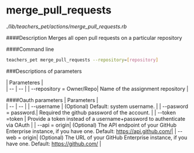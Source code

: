 # merge_pull_requests

*./lib/teachers_pet/actions/merge_pull_requests.rb*



####Description
Merges all open pull requests on a particular repository

####Command line
```bash
teachers_pet merge_pull_requests --repository=[repository]
```

###Descriptions of parameters

| Parameteres |  
| -- | -- |
| --repository = Owner/Repo| Name of the assignment repository |

####Oauth parameters
| Parameters |  
| -- | -- |
| --username | (Optional) Default: system username. |
| --pasword = password.| Required the github password of the account. |
| --token =token | Provide a token instead of a username+password to authenticate via OAuth |
| --api = origin| (Optional) The API endpoint of your GitHub Enterprise instance, if you have one. Default: https://api.github.com/|
| --web = origin| (Optional) The URL of your GitHub Enterprise instance, if you have one. Default: https://github.com/ |
